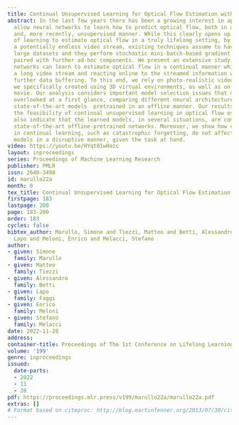 ```yaml
---
title: Continual Unsupervised Learning for Optical Flow Estimation with Deep Networks
abstract: In the last few years there has been a growing interest in approaches that
  allow neural networks to learn how to predict optical flow, both in a supervised
  and, more recently, unsupervised manner. While this clearly opens up the possibility
  of learning to estimate optical flow in a truly lifelong setting, by processing
  a potentially endless video stream, existing techniques assume to have access to
  large datasets and they perform stochastic mini-batch-based gradient optimization,
  paired with further ad-hoc components. We present an extensive study on how neural
  networks can learn to estimate optical flow in a continual manner while observing
  a long video stream and reacting online to the streamed information without any
  further data buffering. To this end, we rely on photo-realistic video streams that
  we specifically created using 3D virtual environments, as well as on a real-world
  movie. Our analysis considers important model selection issues that might be easily
  overlooked at a first glance, comparing different neural architectures and also
  state-of-the-art models  pretrained in an offline manner. Our results not only show
  the feasibility of continual unsupervised learning in optical flow estimation, but
  also indicate that the learned models, in several situations, are comparable to
  state-of-the-art offline-pretrained networks. Moreover, we show how common issues
  in continual learning, such as catastrophic forgetting, do not affect the proposed
  models in a disruptive manner, given the task at hand.
video: https://youtu.be/HYqt01wHazc
layout: inproceedings
series: Proceedings of Machine Learning Research
publisher: PMLR
issn: 2640-3498
id: marullo22a
month: 0
tex_title: Continual Unsupervised Learning for Optical Flow Estimation with Deep Networks
firstpage: 183
lastpage: 200
page: 183-200
order: 183
cycles: false
bibtex_author: Marullo, Simone and Tiezzi, Matteo and Betti, Alessandro and Faggi,
  Lapo and Meloni, Enrico and Melacci, Stefano
author:
- given: Simone
  family: Marullo
- given: Matteo
  family: Tiezzi
- given: Alessandro
  family: Betti
- given: Lapo
  family: Faggi
- given: Enrico
  family: Meloni
- given: Stefano
  family: Melacci
date: 2022-11-28
address:
container-title: Proceedings of The 1st Conference on Lifelong Learning Agents
volume: '199'
genre: inproceedings
issued:
  date-parts:
  - 2022
  - 11
  - 28
pdf: https://proceedings.mlr.press/v199/marullo22a/marullo22a.pdf
extras: []
# Format based on citeproc: http://blog.martinfenner.org/2013/07/30/citeproc-yaml-for-bibliographies/
---
```

